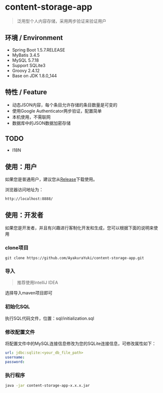 # content-storage-app
> 泛用型个人内容存储，采用两步验证来验证用户

## 环境 / Environment
* Spring Boot 1.5.7.RELEASE
* MyBatis 3.4.5
* MySQL 5.7.18
* Support SQLite3
* Groovy 2.4.12
* Base on JDK 1.8.0_144

## 特性 / Feature
* 动态JSON内容，每个条目允许存储的条目数量是可变的
* 使用Google Authenticator两步验证，配置简单
* 本机使用，不需联网
* 数据库中的JSON数据加密存储

## TODO
* I18N

## 使用：用户

如果您是普通用户，建议您从[Release](https://github.com/AyakuraYuki/content-storage-app/releases)下载使用。

浏览器访问地址为：
```bash
http://localhost:8888/
```

## 使用：开发者
如果您是开发者，并且有兴趣进行客制化开发和生成，您可以根据下面的说明来使用

### clone项目
```git
git clone https://github.com/AyakuraYuki/content-storage-app.git
```

### 导入
> 推荐使用IntelliJ IDEA

选择导入maven项目即可

### 初始化SQL
执行SQL代码文件，位置：sql/initialization.sql

### 修改配置文件
将配置文件中的MySQL连接信息修改为您的SQLite连接信息，可修改属性如下：
```yaml
url: jdbc:sqlite:<your_db_file_path>
username:
password:
```

### 执行程序
```bash
java -jar content-storage-app-x.x.x.jar
```